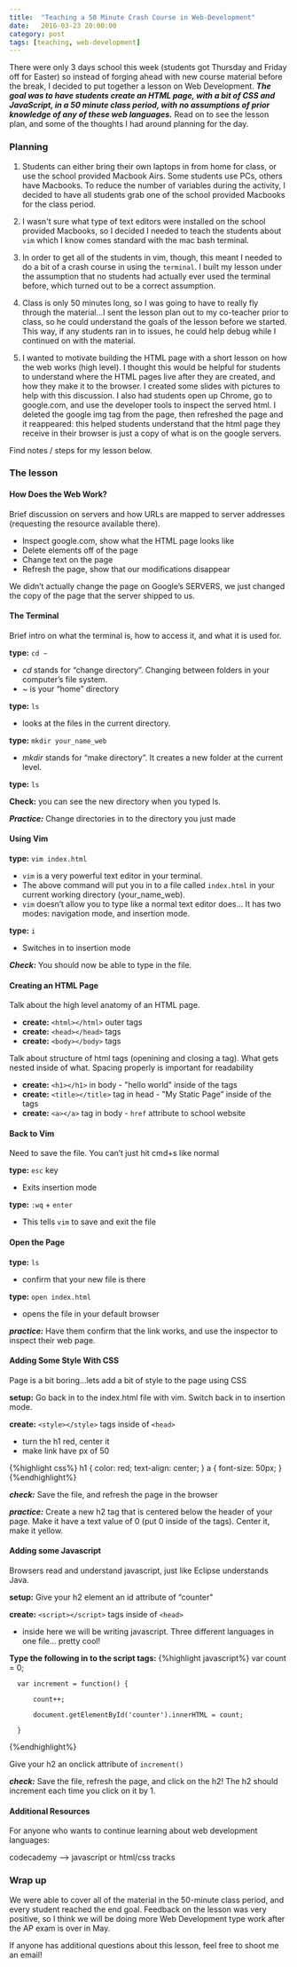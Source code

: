 ```yaml
---
title:  "Teaching a 50 Minute Crash Course in Web-Development"
date:   2016-03-23 20:00:00
category: post
tags: [teaching, web-development]
---
```


There were only 3 days school this week (students got Thursday and Friday off for Easter) so instead of forging ahead with new course material before the break, I decided to put together a lesson on Web Development. ***The goal was to have students create an HTML page, with a bit of CSS and JavaScript, in a 50 minute class period, with no assumptions of prior knowledge of any of these web languages.*** Read on to see the lesson plan, and some of the thoughts I had around planning for the day.

### Planning

  1. Students can either bring their own laptops in from home for class, or use the school provided Macbook Airs. Some students use PCs, others have Macbooks. To reduce the number of variables during the activity, I decided to have all students grab one of the school provided Macbooks for the class period.

  2. I wasn't sure what type of text editors were installed on the school provided Macbooks, so I decided I needed to teach the students about `vim` which I know comes standard with the mac bash terminal.

  3. In order to get all of the students in vim, though, this meant I needed to do a bit of a crash course in using the `terminal`. I built my lesson under the assumption that no students had actually ever used the terminal before, which turned out to be a correct assumption.

  4. Class is only 50 minutes long, so I was going to have to really fly through the material...I sent the lesson plan out to my co-teacher prior to class, so he could understand the goals of the lesson before we started. This way, if any students ran in to issues, he could help debug while I continued on with the material.

  5. I wanted to motivate building the HTML page with a short lesson on how the web works (high level). I thought this would be helpful for students to understand where the HTML pages live after they are created, and how they make it to the browser. I created some slides with pictures to help with this discussion. I also had students open up Chrome, go to google.com, and use the developer tools to inspect the served html. I deleted the google img tag from the page, then refreshed the page and it reappeared: this helped students understand that the html page they receive in their browser is just a copy of what is on the google servers.

Find notes / steps for my lesson below.

### The lesson

#### How Does the Web Work?

Brief discussion on servers and how URLs are mapped to server addresses (requesting the resource available there).

  - Inspect google.com, show what the HTML page looks like
  - Delete elements off of the page
  - Change text on the page
  - Refresh the page, show that our modifications disappear

We didn’t actually change the page on Google’s SERVERS, we just changed the copy of the page that the server shipped to us.

#### The Terminal

Brief intro on what the terminal is, how to access it, and what it is used for.

**type:** `cd ~`

  - *cd* stands for “change directory”. Changing between folders in your computer’s file system.
  - *~* is your “home” directory

**type:** `ls`

  - looks at the files in the current directory.

**type:** `mkdir your_name_web`

  - *mkdir* stands for “make directory”. It creates a new folder at the current level.

**type:** `ls`

**Check:** you can see the new directory when you typed ls.

***Practice:*** Change directories in to the directory you just made

#### Using Vim

**type:** `vim index.html`

  - `vim` is a very powerful text editor in your terminal.
  - The above command will put you in to a file called `index.html` in your current working directory (your_name_web).
  - `vim` doesn’t allow you to type like a normal text editor does… It has two modes: navigation mode, and insertion mode.

**type:** `i`

  - Switches in to insertion mode

***Check:*** You should now be able to type in the file.

#### Creating an HTML Page

Talk about the high level anatomy of an HTML page.

  - **create:** `<html></html>` outer tags
  - **create:** `<head></head>` tags
  - **create:** `<body></body>` tags

Talk about structure of html tags (openining and closing a tag). What gets nested inside of what. Spacing properly is important for readability

  - **create:** `<h1></h1>` in body - "hello world" inside of the tags
  - **create:** `<title></title>` tag in head - "My Static Page” inside of the tags
  - **create:** `<a></a>` tag in body - `href` attribute to school website

#### Back to Vim

Need to save the file. You can’t just hit cmd+s like normal

**type:** `esc` key

  - Exits insertion mode

**type:** `:wq` + `enter`

  - This tells `vim` to save and exit the file

#### Open the Page

**type:** `ls`

  - confirm that your new file is there

**type:** `open index.html`

  - opens the file in your default browser

***practice:*** Have them confirm that the link works, and use the inspector to inspect their web page.

#### Adding Some Style With CSS

Page is a bit boring…lets add a bit of style to the page using CSS

**setup:** Go back in to the index.html file with vim. Switch back in to insertion mode.

**create:** `<style></style>` tags inside of `<head>`

  - turn the h1 red, center it
  - make link have px of 50

{%highlight css%}
  h1 {
    color: red;
    text-align: center;
  }
  a {
    font-size: 50px;
  }
{%endhighlight%}

***check:*** Save the file, and refresh the page in the browser

***practice:*** Create a new h2 tag that is centered below the header of your page. Make it have a text value of 0 (put 0 inside of the tags).
Center it, make it yellow.

#### Adding some Javascript

Browsers read and understand javascript, just like Eclipse understands Java.

**setup:** Give your h2 element an id attribute of “counter"

**create:** `<script></script>` tags inside of `<head>`

  - inside here we will be writing javascript. Three different languages in one file... pretty cool!

**Type the following in to the script tags:**
{%highlight javascript%}
      var count = 0;

      var increment = function() {

          count++;

          document.getElementById('counter').innerHTML = count;

      }
{%endhighlight%}

Give your h2 an onclick attribute of `increment()`

***check:*** Save the file, refresh the page, and click on the h2! The h2 should increment each time you click on it by 1.

#### Additional Resources

For anyone who wants to continue learning about web development languages:

codecademy —> javascript or html/css tracks

### Wrap up

We were able to cover all of the material in the 50-minute class period, and every student reached the end goal. Feedback on the lesson was very positive, so I think we will be doing more Web Development type work after the AP exam is over in May.

If anyone has additional questions about this lesson, feel free to shoot me an email!


